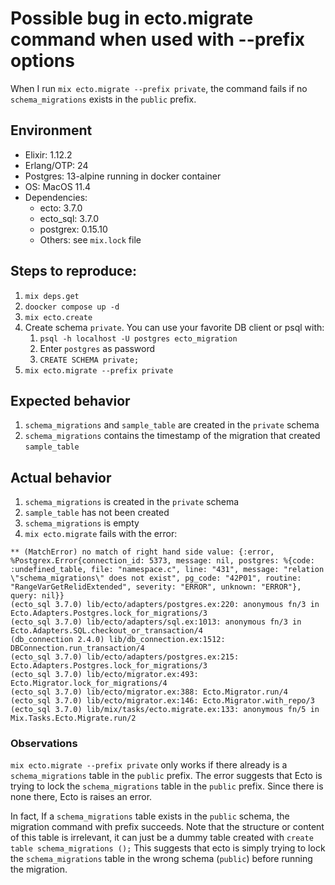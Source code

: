 # Possible bug in ecto.migrate command when used with --prefix options

When I run `mix ecto.migrate --prefix private`, the command fails if no `schema_migrations` exists in the `public` prefix.

## Environment

* Elixir: 1.12.2
* Erlang/OTP: 24
* Postgres: 13-alpine running in docker container
* OS: MacOS 11.4
* Dependencies:
  * ecto: 3.7.0
  * ecto_sql: 3.7.0
  * postgrex: 0.15.10
  * Others: see `mix.lock` file
  
## Steps to reproduce:

1. `mix deps.get`
2. `doocker compose up -d`
3. `mix ecto.create`
4. Create schema `private`. You can use your favorite DB client or psql with: 
   1. `psql -h localhost -U postgres ecto_migration` 
   2. Enter `postgres` as password  
   3. `CREATE SCHEMA private;`
5. `mix ecto.migrate --prefix private`

## Expected behavior

1. `schema_migrations` and `sample_table` are created in the `private` schema
2. `schema_migrations` contains the timestamp of the migration that created `sample_table`

## Actual behavior

1. `schema_migrations` is created in the `private` schema
2. `sample_table` has not been created
3. `schema_migrations` is empty
4. `mix ecto.migrate` fails with the error: 

```
** (MatchError) no match of right hand side value: {:error, %Postgrex.Error{connection_id: 5373, message: nil, postgres: %{code: :undefined_table, file: "namespace.c", line: "431", message: "relation \"schema_migrations\" does not exist", pg_code: "42P01", routine: "RangeVarGetRelidExtended", severity: "ERROR", unknown: "ERROR"}, query: nil}}
(ecto_sql 3.7.0) lib/ecto/adapters/postgres.ex:220: anonymous fn/3 in Ecto.Adapters.Postgres.lock_for_migrations/3
(ecto_sql 3.7.0) lib/ecto/adapters/sql.ex:1013: anonymous fn/3 in Ecto.Adapters.SQL.checkout_or_transaction/4
(db_connection 2.4.0) lib/db_connection.ex:1512: DBConnection.run_transaction/4
(ecto_sql 3.7.0) lib/ecto/adapters/postgres.ex:215: Ecto.Adapters.Postgres.lock_for_migrations/3
(ecto_sql 3.7.0) lib/ecto/migrator.ex:493: Ecto.Migrator.lock_for_migrations/4
(ecto_sql 3.7.0) lib/ecto/migrator.ex:388: Ecto.Migrator.run/4
(ecto_sql 3.7.0) lib/ecto/migrator.ex:146: Ecto.Migrator.with_repo/3
(ecto_sql 3.7.0) lib/mix/tasks/ecto.migrate.ex:133: anonymous fn/5 in Mix.Tasks.Ecto.Migrate.run/2
```

### Observations

`mix ecto.migrate --prefix private` only works if there already is a `schema_migrations` table in the `public` prefix.
The error suggests that Ecto is trying to lock the `schema_migrations` table in the `public` prefix. Since there is none there, Ecto is raises an error.

In fact, If a `schema_migrations` table exists in the `public` schema, the migration command with prefix succeeds.
Note that the structure or content of this table is irrelevant, it can just be a dummy table created with `create table schema_migrations ();`
This suggests that ecto is simply trying to lock the `schema_migrations` table in the wrong schema (`public`) before running the migration.
